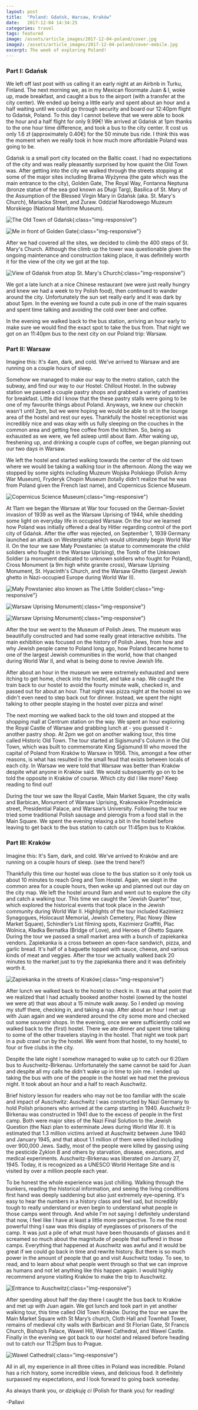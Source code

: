 ```yaml
---
layout: post
title:  "Poland: Gdańsk, Warsaw, Kraków"
date:   2017-12-04 14:34:25
categories: travel
tags: featured
image: /assets/article_images/2017-12-04-poland/cover.jpg
image2: /assets/article_images/2017-12-04-poland/cover-mobile.jpg
excerpt: The week of exploring Poland!
---
```


### Part I: Gdańsk

We left off last post with us calling it an early night at an Airbnb in Turku, Finland. The next morning we, as in my Mexican floormate Juan & I, woke up, made breakfast, and caught a bus to the airport (with a transfer at the city center). We ended up being a little early and spent about an hour and a half waiting until we could go through security and board our 12:40pm flight to Gdańsk, Poland. To this day I cannot believe that we were able to book the hour and a half flight for only 9.99€! We arrived at Gdańsk at 1pm thanks to the one hour time difference, and took a bus to the city center. It cost us only 1.6 zł (approximately 0.40€) for the 50 minute bus ride. I think this was the moment when we really took in how much more affordable Poland was going to be.

Gdańsk is a small port city located on the Baltic coast. I had no expectations of the city and was really pleasantly surprised by how quaint the Old Town was. After getting into the city we walked through the streets stopping at some of the major sites including Brama Wyżynna (the gate which was the main entrance to the city), Golden Gate, The Royal Way, Fontanna Neptuna (bronze statue of the sea god known as Długi Targ), Basilica of St. Mary of the Assumption of the Blessed Virgin Mary in Gdańsk (aka. St. Mary's Church), Mariacka Street, and Żuraw. Oddział Narodowego Muzeum Morskiego (National Maritime Museum).

![The Old Town of Gdańsk](/assets/article_images/2017-12-04-poland/oldtown.jpg){:class="img-responsive"}

![Me in front of Golden Gate](/assets/article_images/2017-12-04-poland/me.jpg){:class="img-responsive"}

After we had covered all the sites, we decided to climb the 400 steps of St. Mary's Church. Although the climb up the tower was questionable given the ongoing maintenance and construction taking place, it was definitely worth it for the view of the city we got at the top.

![View of Gdańsk from atop St. Mary's Church](/assets/article_images/2017-12-04-poland/aerialviewgdansk.jpg){:class="img-responsive"}

We got a late lunch at a nice Chinese restaurant (we were just really hungry and knew we had a week to try Polish food), then continued to wander around the city. Unfortunately the sun set really early and it was dark by about 5pm. In the evening we found a cute pub in one of the main squares and spent time talking and avoiding the cold over beer and coffee.

In the evening we walked back to the bus station, arriving an hour early to make sure we would find the exact spot to take the bus from. That night we got on an 11:40pm bus to the next city on our Poland trip: Warsaw.

### Part II: Warsaw

Imagine this: It's 4am, dark, and cold. We've arrived to Warsaw and are running on a couple hours of sleep.

Somehow we managed to make our way to the metro station, catch the subway, and find our way to our Hostel: Chillout Hostel. In the subway station we passed a couple pastry shops and grabbed a variety of pastries for breakfast. Little did I know that the these pastry stalls were going to be one of my favourite things about Poland. Anyways, we knew our checkin wasn't until 2pm, but we were hoping we would be able to sit in the lounge area of the hostel and rest our eyes. Thankfully the hostel receptionist was incredibly nice and was okay with us fully sleeping on the couches in the common area and getting free coffee from the kitchen. So, being as exhausted as we were, we fell asleep until about 8am. After waking up, freshening up, and drinking a couple cups of coffee, we began planning out our two days in Warsaw.

We left the hostel and started walking towards the center of the old town where we would be taking a walking tour in the afternoon. Along the way we stopped by some sights including Muzeum Wojska Polskiego (Polish Army War Museum), Fryderyk Chopin Museum (totally didn't realize that he was from Poland given the French last name), and Copernicus Science Museum.

![Copernicus Science Museum](/assets/article_images/2017-12-04-poland/copernicussciencemuseum.jpg){:class="img-responsive"}

At 11am we began the Warsaw at War tour focused on the German-Soviet invasion of 1939 as well as the Warsaw Uprising of 1944, while shedding some light on everyday life in occupied Warsaw. On the tour we learned how Poland was initially offered a deal by Hitler regarding control of the port city of Gdańsk. After the offer was rejected, on September 1, 1939 Germany launched an attack on Westerplatte which would ultimately begin World War II. On the tour we saw Mały Powstaniec (a statue to commemorate the child soliders who fought in the Warsaw Uprising), the Tomb of the Unknown Soldier (a monument dedicated to unknown soldiers who fought for Poland), Cross Monument (a 9m high white granite cross), Warsaw Uprising Monument, St. Hyacinth's Church, and the Warsaw Ghetto (largest Jewish ghetto in Nazi-occupied Europe during World War II).

![Mały Powstaniec also known as The Little Soldier](/assets/article_images/2017-12-04-poland/littlesoldier.jpg){:class="img-responsive"}

![Warsaw Uprising Monument](/assets/article_images/2017-12-04-poland/warsawuprisingone.jpg){:class="img-responsive"}

![Warsaw Uprising Monument](/assets/article_images/2017-12-04-poland/warsawuprisingtwo.jpg){:class="img-responsive"}

After the tour we went to the Museum of Polish Jews. The museum was beautifully constructed and had some really great interactive exhibits. The main exhibition was focused on the history of Polish Jews, from how and why Jewish people came to Poland long ago, how Poland became home to one of the largest Jewish communities in the world, how that changed during World War II, and what is being done to revive Jewish life.

After about an hour in the museum we were extremely exhausted and were itching to get home, check into the hostel, and take a nap. We caught the train back to our hostel to avoid the fourty minute walk, checked in, and passed out for about an hour. That night was pizza night at the hostel so we didn't even need to step back out for dinner. Instead, we spent the night talking to other people staying in the hostel over pizza and wine!

The next morning we walked back to the old town and stopped at the shopping mall at Centrum station on the way.
We spent an hour exploring the Royal Castle of Warsaw and grabbing lunch at - you guessed it - another pastry shop. At 2pm we got on another walking tour, this time called Historic Old Town. The tour started at Sigismund's Column in the Old Town, which was built to commemorate King Sigismund III who moved the capital of Poland from Kraków to Warsaw in 1956. This, amongst a few other reasons, is what has resulted in the small feud that exists between locals of each city. In Warsaw we were told that Warsaw was better than Kraków despite what anyone in Kraków said. We would subsequently go on to be told the opposite in Kraków of course. Which city did I like more? Keep reading to find out!

During the tour we saw the Royal Castle, Main Market Square, the city walls and Barbican, Monument of Warsaw Uprising, Krakowskie Przedmieście street, Presidential Palace, and Warsaw’s University. Following the tour we tried some traditional Polish sausage and pierogis from a food stall in the Main Square. We spent the evening relaxing a bit in the hostel before leaving to get back to the bus station to catch our 11:45pm bus to Kraków.

### Part III: Kraków

Imagine this: It's 5am, dark, and cold. We've arrived to Kraków and are running on a couple hours of sleep. (see the trend here?)

Thankfully this time our hostel was close to the bus station so it only took us about 10 minutes to reach Greg and Tom Hostel. Again, we slept in the common area for a couple hours, then woke up and planned out our day on the city map. We left the hostel around 9am and went out to explore the city and catch a walking tour. This time we caught the "Jewish Quarter" tour, which explored the historical events that took place in the Jewish community during World War II. Highlights of the tour included Kazimierz Synagogues, Holocaust Memorial, Jewish Cemetery, Plac Nowy (New Market Square), Schindler’s List filming spots, Kazimierz Graffiti, Plac Wolnica, Kładka Bernatka (Bridge of Love), and Heroes of Ghetto Square. During the tour we passed a small market area with a bunch of zapiekanka vendors. Zapiekanka is a cross between an open-face sandwich, pizza, and garlic bread. It's half of a baguette topped with sauce, cheese, and various kinds of meat and veggies. After the tour we actually walked back 20 minutes to the market just to try the zapiekanka there and it was definitely worth it.

![Zapiekanka in the streets of Kraków](/assets/article_images/2017-12-04-poland/zapiekanka.jpg){:class="img-responsive"}

After lunch we walked back to the hostel to check in. It was at that point that we realized that I had actually booked another hostel (owned by the hostel we were at) that was about a 15 minute walk away. So I ended up moving my stuff there, checking in, and taking a nap. After about an hour I met up with Juan again and we wandered around the city some more and checked out some souvenir shops. In the evening, once we were sufficiently cold we walked back to the (first) hostel. There we ate dinner and spent time talking to some of the other travelers staying in the hostel. That night we took part in a pub crawl run by the hostel. We went from that hostel, to my hostel, to four or five clubs in the city.

Despite the late night I somehow managed to wake up to catch our 6:20am bus to Auschwitz-Birkenau. Unfortunately the same cannot be said for Juan and despite all my calls he didn't wake up in time to join me. I ended up taking the bus with one of the people in the hostel we had met the previous night. It took about an hour and a half to reach Auschwitz.

Brief history lesson for readers who may not be too familiar with the scale and impact of Auschwitz: Auschwitz I was constructed by Nazi Germany to hold Polish prisoners who arrived at the camp starting in 1940. Auschwitz II-Birkenau was constructed in 1941 due to the excess of people in the first camp. Both were major sites of the Nazi Final Solution to the Jewish Question (the Nazi plan to exterminate Jews during World War II). It is estimated that 1.3 million victims arrived at Auschwitz between June 1940 and January 1945, and that about 1.1 million of them were killed including over 900,000 Jews. Sadly, most of the people were killed by gassing using the pesticide Zyklon B and others by starvation, disease, executions, and medical experiments. Auschwitz-Birkenau was liberated on January 27, 1945. Today, it is recognized as a UNESCO World Heritage Site and is visited by over a million people each year.

To be honest the whole experience was just chilling. Walking through the bunkers, reading the historical information, and seeing the living conditions first hand was deeply saddening but also just extremely eye-opening. It's easy to hear the numbers in a history class and feel sad, but incredibly tough to really understand or even begin to understand what people in those camps went through. And while I'm not saying I definitely understand that now, I feel like I have at least a little more perspective. To me the most powerful thing I saw was this display of eyeglasses of prisoners of the camp. It was just a pile of what must have been thousands of glasses and it screamed so much about the magnitude of people that suffered in those camps. Everything that happened at Auschwitz was awful and it would be great if we could go back in time and rewrite history. But there is so much power in the amount of people that go and visit Auschwitz today. To see, to read, and to learn about what people went through so that we can improve as humans and not let anything like this happen again. I would highly recommend anyone visiting Kraków to make the trip to Auschwitz.

![Entrance to Auschwitz](/assets/article_images/2017-12-04-poland/auschwitz.jpg){:class="img-responsive"}

After spending about half the day there I caught the bus back to Kraków and met up with Juan again. We got lunch and took part in yet another walking tour, this time called Old Town Kraków. During the tour we saw the Main Market Square with St Mary’s church, Cloth Hall and Townhall Tower, remains of medieval city walls with Barbican and St Florian Gate, St Francis Church, Bishop’s Palace, Wawel Hill, Wawel Cathedral, and Wawel Castle. Finally in the evening we got back to our hostel and relaxed before heading out to catch our 11:25pm bus to Prague.

![Wawel Cathedral](/assets/article_images/2017-12-04-poland/wawelcathedral.jpg){:class="img-responsive"}

All in all, my experience in all three cities in Poland was incredible. Poland has a rich history, some incredible views, and delicious food. It definitely surpassed my expectations, and I look forward to going back someday.

As always thank you, or *dziękuję ci* (Polish for thank you) for reading!

-Pallavi

